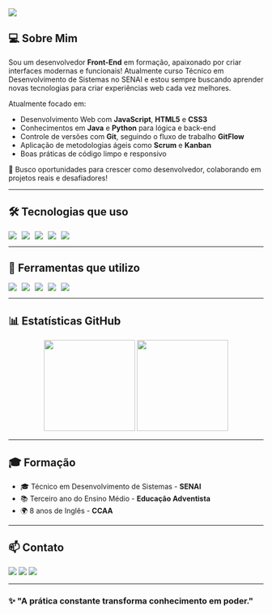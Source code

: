 <img src="https://capsule-render.vercel.app/api?type=waving&color=0C1320&height=180&section=header&text=Olá,%20sou%20Kauã%20Henrique%20👋&fontSize=28&fontColor=ffffff"/>

## 💻 Sobre Mim

Sou um desenvolvedor **Front-End** em formação, apaixonado por criar interfaces modernas e funcionais! Atualmente curso Técnico em Desenvolvimento de Sistemas no SENAI e estou sempre buscando aprender novas tecnologias para criar experiências web cada vez melhores.

Atualmente focado em:

- Desenvolvimento Web com **JavaScript**, **HTML5** e **CSS3**
- Conhecimentos em **Java** e **Python** para lógica e back-end
- Controle de versões com **Git**, seguindo o fluxo de trabalho **GitFlow**
- Aplicação de metodologias ágeis como **Scrum** e **Kanban**
- Boas práticas de código limpo e responsivo

🎯 Busco oportunidades para crescer como desenvolvedor, colaborando em projetos reais e desafiadores!

---

## 🛠️ Tecnologias que uso

<div style="display: flex; flex-wrap: wrap; gap: 10px;">
  <img src="https://img.shields.io/badge/Java-ED8B00?style=for-the-badge&logo=java&logoColor=white"/>
  <img src="https://img.shields.io/badge/JavaScript-F7DF1E?style=for-the-badge&logo=javascript&logoColor=black"/>
  <img src="https://img.shields.io/badge/HTML5-E34F26?style=for-the-badge&logo=html5&logoColor=white"/>
  <img src="https://img.shields.io/badge/CSS3-1572B6?style=for-the-badge&logo=css3&logoColor=white"/>
  <img src="https://img.shields.io/badge/Python-3776AB?style=for-the-badge&logo=python&logoColor=white"/>
</div>

---

## 🧰 Ferramentas que utilizo

<div style="display: flex; flex-wrap: wrap; gap: 10px;">
  <img src="https://img.shields.io/badge/Git-F05032?style=for-the-badge&logo=git&logoColor=white"/>
  <img src="https://img.shields.io/badge/GitHub-181717?style=for-the-badge&logo=github&logoColor=white"/>
  <img src="https://img.shields.io/badge/Scrum-6DB33F?style=for-the-badge&logo=trello&logoColor=white"/>
  <img src="https://img.shields.io/badge/Kanban-0052CC?style=for-the-badge&logo=jira&logoColor=white"/>
  <img src="https://img.shields.io/badge/GitFlow-4285F4?style=for-the-badge&logo=git&logoColor=white"/>
</div>

---

## 📊 Estatísticas GitHub

<div align="center">
  <img height="180em" src="https://github-readme-stats.vercel.app/api?username=KauaFrenedozo10&show_icons=true&theme=github_dark&hide_border=true"/>
  <img height="180em" src="https://github-readme-stats.vercel.app/api/top-langs/?username=KauaFrenedozo10&layout=compact&theme=github_dark&hide_border=true"/>
</div>

---

## 🎓 Formação

- 🎓 Técnico em Desenvolvimento de Sistemas - **SENAI**
- 📚 Terceiro ano do Ensino Médio - **Educação Adventista**
- 🌍 8 anos de Inglês - **CCAA**

---

## 📫 Contato

<div>
  <a href="mailto:kfrenedoso@gmail.com"><img src="https://img.shields.io/badge/Email-D14836?style=for-the-badge&logo=gmail&logoColor=white"/></a>
  <a href="https://linkedin.com/in/seu-linkedin"><img src="https://img.shields.io/badge/LinkedIn-0077B5?style=for-the-badge&logo=linkedin&logoColor=white"/></a>
  <a href="https://twitter.com/seu-twitter"><img src="https://img.shields.io/badge/Twitter-1DA1F2?style=for-the-badge&logo=twitter&logoColor=white"/></a>
</div>

---

### ✨ "A prática constante transforma conhecimento em poder." 
